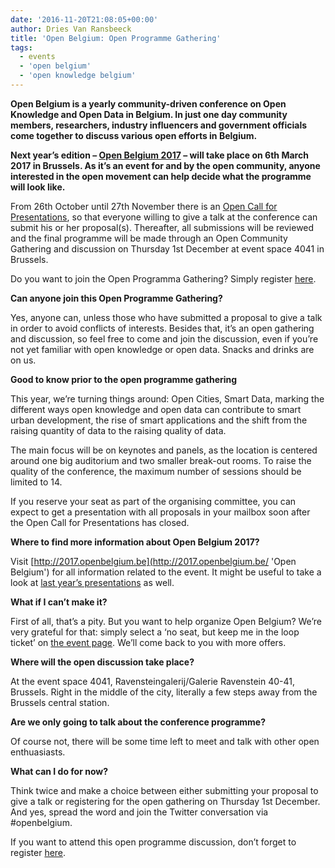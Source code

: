 ```yaml
---
date: '2016-11-20T21:08:05+00:00'
author: Dries Van Ransbeeck
title: 'Open Belgium: Open Programme Gathering'
tags:
  - events
  - 'open belgium'
  - 'open knowledge belgium'
---
```


**Open Belgium is a yearly community-driven conference on Open Knowledge and Open Data in Belgium. In just one day community members, researchers, industry influencers and government officials come together to discuss various open efforts in Belgium.**

**Next year’s edition – [Open Belgium 2017](http://2017.openbelgium.be/ 'Open Belgium') – will take place on 6th March 2017 in Brussels. As it’s an event for and by the open community, anyone interested in the open movement can help decide what the programme will look like.**

From 26th October until 27th November there is an [Open Call for Presentations](https://docs.google.com/forms/d/e/1FAIpQLSczqvrb6O5CmozvuNmB7o_GcwsmKAX4bX3QgqRXjwhn7ygjXA/viewform 'Open Call for Presentations'), so that everyone willing to give a talk at the conference can submit his or her proposal(s). Thereafter, all submissions will be reviewed and the final programme will be made through an Open Community Gathering and discussion on Thursday 1st December at event space 4041 in Brussels.

Do you want to join the Open Programma Gathering? Simply register [here](https://www.eventbrite.nl/e/open-belgium-open-programme-gathering-registration-29524777404).

**Can anyone join this Open Programme Gathering?**

Yes, anyone can, unless those who have submitted a proposal to give a talk in order to avoid conflicts of interests. Besides that, it’s an open gathering and discussion, so feel free to come and join the discussion, even if you’re not yet familiar with open knowledge or open data. Snacks and drinks are on us.

**Good to know prior to the open programme gathering**

This year, we’re turning things around: Open Cities, Smart Data, marking the different ways open knowledge and open data can contribute to smart urban development, the rise of smart applications and the shift from the raising quantity of data to the raising quality of data.

The main focus will be on keynotes and panels, as the location is centered around one big auditorium and two smaller break-out rooms. To raise the quality of the conference, the maximum number of sessions should be limited to 14.

If you reserve your seat as part of the organising committee, you can expect to get a presentation with all proposals in your mailbox soon after the Open Call for Presentations has closed.

**Where to find more information about Open Belgium 2017?**

Visit [http://2017.openbelgium.be](http://2017.openbelgium.be/ 'Open Belgium') for all information related to the event. It might be useful to take a look at [last year’s presentations](http://2016.openbelgium.be/presentations 'Open Belgium 2016 Presentations') as well.

**What if I can’t make it?**

First of all, that’s a pity. But you want to help organize Open Belgium? We’re very grateful for that: simply select a ‘no seat, but keep me in the loop ticket’ on [the event page](https://www.eventbrite.nl/e/open-belgium-open-programme-gathering-registration-29524777404). We’ll come back to you with more offers.

**Where will the open discussion take place?**

At the event space 4041, Ravensteingalerij/Galerie Ravenstein 40-41, Brussels. Right in the middle of the city, literally a few steps away from the Brussels central station.

**Are we only going to talk about the conference programme?**

Of course not, there will be some time left to meet and talk with other open enthuasiasts.

**What can I do for now?**

Think twice and make a choice between either submitting your proposal to give a talk or registering for the open gathering on Thursday 1st December. And yes, spread the word and join the Twitter conversation via #openbelgium.

If you want to attend this open programme discussion, don’t forget to register [here](https://www.eventbrite.nl/e/open-belgium-open-programme-gathering-registration-29524777404).
